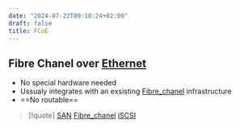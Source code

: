 ```yaml
---
date: "2024-07-22T09:10:24+02:00"
draft: false
title: FCoE
---
```


## Fibre Chanel over [Ethernet](/Notes/posts/Network/Ref_OSI/Ethernet)

-   No special hardware needed
-   Ussualy integrates with an exsisting
    [Fibre_chanel](/Notes/posts/Fibre_chanel) infrastructure
-   ==No routable==

> \[!quote\] [SAN](/Notes/posts/Network/Data/SAN)
> [Fibre_chanel](/Notes/posts/Fibre_chanel) [iSCSI](/Notes/posts/iSCSI)
